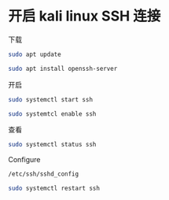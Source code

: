 # 开启 kali linux SSH 连接

下载
```sh
sudo apt update

sudo apt install openssh-server
```

开启
```sh
sudo systemctl start ssh

sudo systemtcl enable ssh
```

查看
```sh
sudo systemctl status ssh
```

Configure
```sh
/etc/ssh/sshd_config

sudo systemctl restart ssh
```

